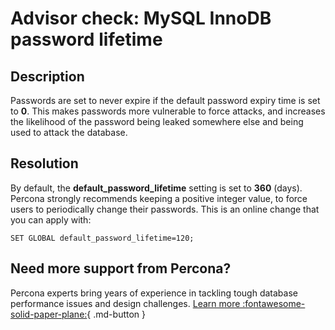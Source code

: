 # Advisor check: MySQL InnoDB password lifetime

## Description

Passwords are set to never expire if the default password expiry time is set to **0**.
This makes passwords more vulnerable to force attacks, and increases the likelihood of the password being leaked somewhere else and being used to attack the database.

## Resolution

By default, the **default_password_lifetime** setting is set to **360** (days). Percona strongly recommends keeping a positive integer value, to force users to periodically change their passwords. 
This is an online change that you can apply with:

`SET GLOBAL default_password_lifetime=120;`


## Need more support from Percona?

Percona experts bring years of experience in tackling tough database performance issues and design challenges.
[Learn more :fontawesome-solid-paper-plane:](https://per.co.na/subscribe){ .md-button }
